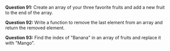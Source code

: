 **Question 91:** Create an array of your three favorite fruits and add a new fruit to the end of the array.

**Question 92:** Write a function to remove the last element from an array and return the removed element.

**Question 93:** Find the index of "Banana" in an array of fruits and replace it with "Mango".